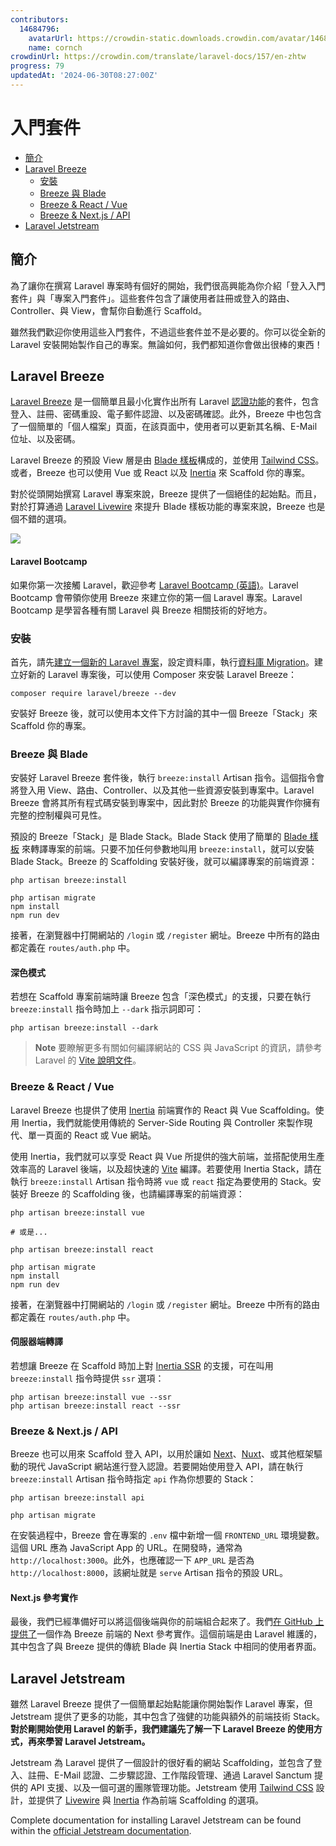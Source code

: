 ```yaml
---
contributors:
  14684796:
    avatarUrl: https://crowdin-static.downloads.crowdin.com/avatar/14684796/medium/60f7dc21ec0bf9cfcb61983640bb4809_default.png
    name: cornch
crowdinUrl: https://crowdin.com/translate/laravel-docs/157/en-zhtw
progress: 79
updatedAt: '2024-06-30T08:27:00Z'
---
```


# 入門套件

- [簡介](#introduction)
- [Laravel Breeze](#laravel-breeze)
   - [安裝](#laravel-breeze-installation)
   - [Breeze 與 Blade](#breeze-and-blade)
   - [Breeze & React / Vue](#breeze-and-inertia)
   - [Breeze & Next.js / API](#breeze-and-next)
- [Laravel Jetstream](#laravel-jetstream)

<a name="introduction"></a>

## 簡介

為了讓你在撰寫 Laravel 專案時有個好的開始，我們很高興能為你介紹「登入入門套件」與「專案入門套件」。這些套件包含了讓使用者註冊或登入的路由、Controller、與 View，會幫你自動進行 Scaffold。

雖然我們歡迎你使用這些入門套件，不過這些套件並不是必要的。你可以從全新的 Laravel 安裝開始製作自己的專案。無論如何，我們都知道你會做出很棒的東西！

<a name="laravel-breeze"></a>

## Laravel Breeze

[Laravel Breeze](https://github.com/laravel/breeze) 是一個簡單且最小化實作出所有 Laravel [認證功能](/docs/{{version}}/authentication)的套件，包含登入、註冊、密碼重設、電子郵件認證、以及密碼確認。此外，Breeze 中也包含了一個簡單的「個人檔案」頁面，在該頁面中，使用者可以更新其名稱、E-Mail 位址、以及密碼。

Laravel Breeze 的預設 View 層是由 [Blade 樣板](/docs/{{version}}/blade)構成的，並使用 [Tailwind CSS](https://tailwindcss.com)。或者，Breeze 也可以使用 Vue 或 React 以及 [Inertia](https://inertiajs.com) 來 Scaffold 你的專案。

對於從頭開始撰寫 Laravel 專案來說，Breeze 提供了一個絕佳的起始點。而且，對於打算通過 [Laravel Livewire](https://laravel-livewire.com) 來提升 Blade 樣板功能的專案來說，Breeze 也是個不錯的選項。

<img src="https://laravel.com/img/docs/breeze-register.png">

#### Laravel Bootcamp

如果你第一次接觸 Laravel，歡迎參考 [Laravel Bootcamp (英語)](https://bootcamp.laravel.com)。Laravel Bootcamp 會帶領你使用 Breeze 來建立你的第一個 Laravel 專案。Laravel Bootcamp 是學習各種有關 Laravel 與 Breeze 相關技術的好地方。

<a name="laravel-breeze-installation"></a>

### 安裝

首先，請先[建立一個新的 Laravel 專案](/docs/{{version}}/installation)，設定資料庫，執行[資料庫 Migration](/docs/{{version}}/migrations)。建立好新的 Laravel 專案後，可以使用 Composer 來安裝 Laravel Breeze：

```shell
composer require laravel/breeze --dev
```

安裝好 Breeze 後，就可以使用本文件下方討論的其中一個 Breeze「Stack」來 Scaffold 你的專案。

<a name="breeze-and-blade"></a>

### Breeze 與 Blade

安裝好 Laravel Breeze 套件後，執行 `breeze:install` Artisan 指令。這個指令會將登入用 View、路由、Controller、以及其他一些資源安裝到專案中。Laravel Breeze 會將其所有程式碼安裝到專案中，因此對於 Breeze 的功能與實作你擁有完整的控制權與可見性。

預設的 Breeze「Stack」是 Blade Stack。Blade Stack 使用了簡單的 [Blade 樣板](/docs/{{version}}/blade) 來轉譯專案的前端。只要不加任何參數地叫用 `breeze:install`，就可以安裝 Blade Stack。Breeze 的 Scaffolding 安裝好後，就可以編譯專案的前端資源：

```shell
php artisan breeze:install

php artisan migrate
npm install
npm run dev
```

接著，在瀏覽器中打開網站的 `/login` 或 `/register` 網址。Breeze 中所有的路由都定義在 `routes/auth.php` 中。

<a name="dark-mode"></a>

#### 深色模式

若想在 Scaffold 專案前端時讓 Breeze 包含「深色模式」的支援，只要在執行 `breeze:install` 指令時加上 `--dark` 指示詞即可：

```shell
php artisan breeze:install --dark
```

> **Note** 要瞭解更多有關如何編譯網站的 CSS 與 JavaScript 的資訊，請參考 Laravel 的 [Vite 說明文件](/docs/{{version}}/mix#running-mix)。

<a name="breeze-and-inertia"></a>

### Breeze & React / Vue

Laravel Breeze 也提供了使用 [Inertia](https://inertiajs.com) 前端實作的 React 與 Vue Scaffolding。使用 Inertia，我們就能使用傳統的 Server-Side Routing 與 Controller 來製作現代、單一頁面的 React 或 Vue 網站。

使用 Inertia，我們就可以享受 React 與 Vue 所提供的強大前端，並搭配使用生產效率高的 Laravel 後端，以及超快速的 [Vite](https://vitejs.dev) 編譯。若要使用 Inertia Stack，請在執行 `breeze:install` Artisan 指令時將 `vue` 或 `react` 指定為要使用的 Stack。安裝好 Breeze 的 Scaffolding 後，也請編譯專案的前端資源：

```shell
php artisan breeze:install vue

# 或是...

php artisan breeze:install react

php artisan migrate
npm install
npm run dev
```

接著，在瀏覽器中打開網站的 `/login` 或 `/register` 網址。Breeze 中所有的路由都定義在 `routes/auth.php` 中。

<a name="server-side-rendering"></a>

#### 伺服器端轉譯

若想讓 Breeze 在 Scaffold 時加上對 [Inertia SSR](https://inertiajs.com/server-side-rendering) 的支援，可在叫用 `breeze:install` 指令時提供 `ssr` 選項：

```shell
php artisan breeze:install vue --ssr
php artisan breeze:install react --ssr
```

<a name="breeze-and-next"></a>

### Breeze & Next.js / API

Breeze 也可以用來 Scaffold 登入 API，以用於讓如 [Next](https://nextjs.org)、[Nuxt](https://nuxtjs.org)、或其他框架驅動的現代 JavaScript 網站進行登入認證。若要開始使用登入 API，請在執行 `breeze:install` Artisan 指令時指定 `api` 作為你想要的 Stack：

```shell
php artisan breeze:install api

php artisan migrate
```

在安裝過程中，Breeze 會在專案的 `.env` 檔中新增一個 `FRONTEND_URL` 環境變數。這個 URL 應為 JavaScript App 的 URL。在開發時，通常為 `http://localhost:3000`。此外，也應確認一下 `APP_URL` 是否為 `http://localhost:8000`，該網址就是 `serve` Artisan 指令的預設 URL。

<a name="next-reference-implementation"></a>

#### Next.js 參考實作

最後，我們已經準備好可以將這個後端與你的前端組合起來了。我們[在 GitHub 上提供了](https://github.com/laravel/breeze-next)一個作為 Breeze 前端的 Next 參考實作。這個前端是由 Laravel 維護的，其中包含了與 Breeze 提供的傳統 Blade 與 Inertia Stack 中相同的使用者界面。

<a name="laravel-jetstream"></a>

## Laravel Jetstream

雖然 Laravel Breeze 提供了一個簡單起始點能讓你開始製作 Laravel 專案，但 Jetstream 提供了更多的功能，其中包含了強健的功能與額外的前端技術 Stack。**對於剛開始使用 Laravel 的新手，我們建議先了解一下 Laravel Breeze 的使用方式，再來學習 Laravel Jetstream。**

Jetstream 為 Laravel 提供了一個設計的很好看的網站 Scaffolding，並包含了登入、註冊、E-Mail 認證、二步驟認證、工作階段管理、通過 Laravel Sanctum 提供的 API 支援、以及一個可選的團隊管理功能。Jetstream 使用 [Tailwind CSS](https://tailwindcss.com) 設計，並提供了 [Livewire](https://laravel-livewire.com) 與 [Inertia](https://inertiajs.com) 作為前端 Scaffolding 的選項。

Complete documentation for installing Laravel Jetstream can be found within the [official Jetstream documentation](https://jetstream.laravel.com).
